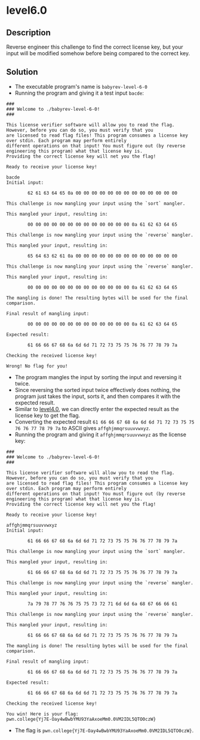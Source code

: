 # level6.0
## Description
Reverse engineer this challenge to find the correct license key, but your input will be modified somehow before being compared to the correct key.
## Solution
- The executable program's name is `babyrev-level-6-0`
- Running the program and giving it a test input `bacde`:
```
###
### Welcome to ./babyrev-level-6-0!
###

This license verifier software will allow you to read the flag. However, before you can do so, you must verify that you
are licensed to read flag files! This program consumes a license key over stdin. Each program may perform entirely
different operations on that input! You must figure out (by reverse engineering this program) what that license key is.
Providing the correct license key will net you the flag!

Ready to receive your license key!

bacde
Initial input:

        62 61 63 64 65 0a 00 00 00 00 00 00 00 00 00 00 00 00 00 

This challenge is now mangling your input using the `sort` mangler.

This mangled your input, resulting in:

        00 00 00 00 00 00 00 00 00 00 00 00 00 0a 61 62 63 64 65 

This challenge is now mangling your input using the `reverse` mangler.

This mangled your input, resulting in:

        65 64 63 62 61 0a 00 00 00 00 00 00 00 00 00 00 00 00 00 

This challenge is now mangling your input using the `reverse` mangler.

This mangled your input, resulting in:

        00 00 00 00 00 00 00 00 00 00 00 00 00 0a 61 62 63 64 65 

The mangling is done! The resulting bytes will be used for the final comparison.

Final result of mangling input:

        00 00 00 00 00 00 00 00 00 00 00 00 00 0a 61 62 63 64 65 

Expected result:

        61 66 66 67 68 6a 6d 6d 71 72 73 75 75 76 76 77 78 79 7a 

Checking the received license key!

Wrong! No flag for you!
```
- The program mangles the input by sorting the input and reversing it twice.
- Since reversing the sorted input twice effectively does nothing, the program just takes the input, sorts it, and then compares it with the expected result.
- Similar to [level4.0](./level4.0.md), we can directly enter the expected result as the license key to get the flag.
- Converting the expected result `61 66 66 67 68 6a 6d 6d 71 72 73 75 75 76 76 77 78 79 7a` to ASCII gives `affghjmmqrsuuvvwxyz`.
- Running the program and giving it `affghjmmqrsuuvvwxyz` as the license key:
```
###
### Welcome to ./babyrev-level-6-0!
###

This license verifier software will allow you to read the flag. However, before you can do so, you must verify that you
are licensed to read flag files! This program consumes a license key over stdin. Each program may perform entirely
different operations on that input! You must figure out (by reverse engineering this program) what that license key is.
Providing the correct license key will net you the flag!

Ready to receive your license key!

affghjmmqrsuuvvwxyz                                     
Initial input:

        61 66 66 67 68 6a 6d 6d 71 72 73 75 75 76 76 77 78 79 7a 

This challenge is now mangling your input using the `sort` mangler.

This mangled your input, resulting in:

        61 66 66 67 68 6a 6d 6d 71 72 73 75 75 76 76 77 78 79 7a 

This challenge is now mangling your input using the `reverse` mangler.

This mangled your input, resulting in:

        7a 79 78 77 76 76 75 75 73 72 71 6d 6d 6a 68 67 66 66 61 

This challenge is now mangling your input using the `reverse` mangler.

This mangled your input, resulting in:

        61 66 66 67 68 6a 6d 6d 71 72 73 75 75 76 76 77 78 79 7a 

The mangling is done! The resulting bytes will be used for the final comparison.

Final result of mangling input:

        61 66 66 67 68 6a 6d 6d 71 72 73 75 75 76 76 77 78 79 7a 

Expected result:

        61 66 66 67 68 6a 6d 6d 71 72 73 75 75 76 76 77 78 79 7a 

Checking the received license key!

You win! Here is your flag:
pwn.college{Yj7E-Oay4wBwbYMU93YaAxoeMm0.0VM2IDL5QTO0czW}
```
- The flag is `pwn.college{Yj7E-Oay4wBwbYMU93YaAxoeMm0.0VM2IDL5QTO0czW}`.